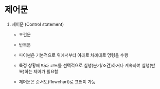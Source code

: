 # 제어문

1. 제어문 (Control statement)
   
   - 조건문
   
   - 반복문
   
   - 파이썬은 기본적으로 위에서부터 아래로 차례대로 명령을 수행
   
   - 특정 상황에 따라 코드를 선택적으로 실행(분기/조건)하거나 계속하여 실행(반복)하는 제어가 필요함
   
   - 제어문은 순서도(flowchart)로 표현이 가능
